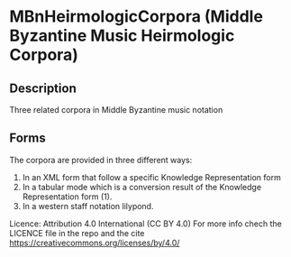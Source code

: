 # MBnHeirmologicCorpora (Middle Byzantine Music Heirmologic Corpora)

## Description
Three related corpora in Middle Byzantine music notation

## Forms
The corpora are provided in three different ways:
1. In an XML form that follow a specific Knowledge Representation form
2. In a tabular mode which is a conversion result of the Knowledge Representation form (1).
3. In a western staff notation lilypond.


Licence: Attribution 4.0 International (CC BY 4.0)
For more info chech the LICENCE file in the repo and the cite https://creativecommons.org/licenses/by/4.0/ 

